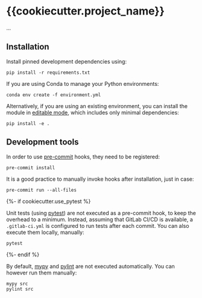 # {{cookiecutter.project_name}}

...


## Installation

Install pinned development dependencies using:

```
pip install -r requirements.txt
```

If you are using Conda to manage your Python environments:

```
conda env create -f environment.yml
```

Alternatively, if you are using an existing environment, you can install the module in [editable mode](https://setuptools.pypa.io/en/latest/userguide/development_mode.html), which includes only minimal dependencies:

```
pip install -e .
```


## Development tools

In order to use [pre-commit](https://pre-commit.com/) hooks, they need to be registered:

```
pre-commit install
```

It is a good practice to manually invoke hooks after installation, just in case:

```
pre-commit run --all-files
```
{%- if cookiecutter.use_pytest %}

Unit tests (using [pytest](https://pytest.org/)) are not executed as a pre-commit hook, to keep the overhead to a minimum. Instead, assuming that GitLab CI/CD is available, a `.gitlab-ci.yml` is configured to run tests after each commit. You can also execute them locally, manually:

```
pytest
```
{%- endif %}

By default, [mypy](https://mypy-lang.org/) and [pylint](https://www.pylint.org/) are not executed automatically. You can however run them manually:

```
mypy src
pylint src
```

